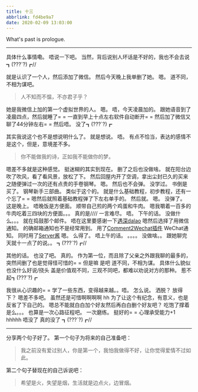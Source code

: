 ```yaml
---
title: 十三
abbrlink: fd4be9a7
date: 2020-02-09 13:03:00
---
```

What's past is prologue.

<!--more-->


----------
具体什么事情嘞。
唔说一下吧。
当然，背后说别人坏话是不好的，我也不会去说┓(???`?)┏//

就是认识了一个人，然后添加了微信。
然后今天晚上我单删了她。
嗯。
道不同，不相为谋吧。

> 人不知而不愠，不亦君子乎？


她是我微信上加的第一个虚拟世界的人。
嗯。
唔，今天凌晨加的。
跟她语音到了凌晨四点，然后就睡了= =
一直到早上十点左右软件自动断开= =
然后加了微信又聊了44分钟左右= =
然后唔。
没了┓(???`?)┏

其实我说这个也不是想说明什么了。
就是想说。
唔。
有点不恰当，表达的感情不是这个，但是，意境差不多。

> 你不能做我的诗，正如我不能做你的梦。


嗯差不多就是这种感觉。
挺迷糊的其实到现在。
删了之后也没做啥。
就在阳台边吹了吹风，看了看风景，放松了下。
然后回屋内开了空调，拿出尘封已久的买来之随便弹过一次的还有点贵的手卷钢琴。
嗯。
然后也不会弹。
没学过。
书倒是买了。
钢琴新手三部曲。
类似于这个的。
就是什么基础教程，初步教程，还有一个忘了= =
嗯然后就照着基础教程弹了下左右单手的。
然后就。
嗯。
没弹了。
这是晚上。
唔晚饭是方便面。
顺带自己煎的两个鸡蛋和牛肉。
嗯我嚼着一百多的牛肉吃着三四块的方便面。。。
真的是////
一言难尽。
唔。
下午的话。
没做什么。。。
就在捣鼓那个邮件。
唔在这里要感谢一下[遇深dalao][2]
嗯然后选择了用微信通知。
的确邮箱通知也不是经常用到。
用了[Comment2Wechat插件][3]
WeChat通知。
同时用了[Server酱][4]
嗯。
么得了。
唔上午的话。
。。。。
没做啥。。
跟她聊完天就十一点了的说。。
┓(???`?)┏//


其他的话。
也没了吧。
真的。
作为第一位，而且除了父亲之外跟我聊的最多的，突然间删了也是觉得怪可惜的= =
但是嘛
是吧
道不同，不相为谋。
具体什么貌似也没什么好说/挠头
盖是价值观不同，三观不同吧，都难以劝说对方的那种。
惹不起┓(???`?)┏

我很从心识趣的= =
学了一些东西，变得越来越。。唔。
怎么说。
洒脱？
放得下？
嗯差不多吧。
虽然还是可惜啊啊啊啊
hh
为了让这个有纪念，有意义，也是反省了下自己的。
嗯总不能就白白加个好友然后再白白删个好友吧？
吃饱了撑着是么。。。
也算是一次心路征程吧。
一次磨练。
挺好的= =
心理承受能力+1
hhhhh
唔没了
真的没了
┓(???`?)┏//


----------
分享两个句子好了。
第一个句子为将来的自己准备吧：

> 我之前没有爱过别人，你是第一个，我怕我做得不好，让你觉得爱情不过如此。


第二个句子替现在的自己诉说吧：

> 希望是火，失望是烟，生活就是边点火，边冒烟。

[1]: https://wansz.xyz/usr/uploads/2020/02/725229600.jpg
[2]: https://seewoll.com/
[3]: https://yian.me/blog/php/typecho-plugin--comment2wechat.html
[4]: http://sc.ftqq.com/3.version